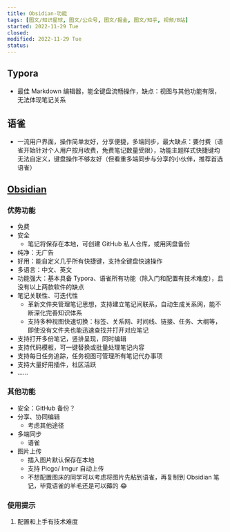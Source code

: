 ```yaml
---
title: Obsidian-功能
tags: [图文/知识星球, 图文/公众号, 图文/掘金, 图文/知乎, 视频/B站]
started: 2022-11-29 Tue
closed: 
modified: 2022-11-29 Tue
status: 
---
```

## Typora
- 最佳 Markdown 编辑器，能全键盘流畅操作，缺点：视图与其他功能有限，无法体现笔记关系
## 语雀
-  一流用户界面，操作简单友好，分享便捷，多端同步，最大缺点：要付费（语雀开始针对个人用户按月收费，免费笔记数量受限），功能主题样式快捷键均无法自定义，键盘操作不够友好（但看重多端同步与分享的小伙伴，推荐首选语雀）
## [Obsidian](https://obsidian.md/)
### 优势功能
- 免费
- 安全
	- 笔记将保存在本地，可创建 GitHub 私人仓库，或用网盘备份
- 纯净：无广告
- 好用：能自定义几乎所有快捷键，支持全键盘快速操作
- 多语言：中文、英文
- 功能强大：基本具备 Typora、语雀所有功能（除入门和配置有技术难度），且没有以上两款软件的缺点
- 笔记关联性、可迭代性
	- 革新文件夹管理笔记思想，支持建立笔记间联系，自动生成关系网，能不断深化完善知识体系
	- 支持多种视图快速切换：标签、关系网、时间线、链接、任务、大纲等，即使没有文件夹也能迅速查找并打开对应笔记
- 支持打开多份笔记，竖排呈现，同时编辑
- 支持代码模板，可一键替换或批量处理笔记内容
- 支持每日任务追踪，任务视图可管理所有笔记代办事项
- 支持大量好用插件，社区活跃
- ……
### 其他功能
- 安全：GitHub 备份？
- 分享、协同编辑
	- 考虑其他途径
- 多端同步
	- 语雀
- 图片上传
	- 插入图片默认保存在本地
	- 支持 Picgo/ Imgur 自动上传
	- 不想配置图床的同学可以考虑将图片先粘到语雀，再复制到 Obsidian 笔记，毕竟语雀的羊毛还是可以薅的 😂 
### 使用提示
1. 配置和上手有技术难度
